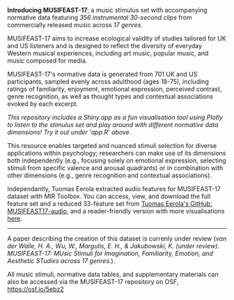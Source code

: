 **Introducing MUSIFEAST-17**; a music stimulus set with accompanying normative data featuring _356 instrumental 30-second clips_ from commercially released music across _17 genres_.

MUSIFEAST-17 aims to increase ecological validity of studies tailored for UK and US listeners and is designed to reflect the diversity of everyday Western musical experiences, including art music, popular music, and music composed for media.

MUSIFEAST-17's normative data is generated from 701 UK and US participants, sampled evenly across adulthood (ages 18-75), including ratings of familiarity, enjoyment, emotional expression, perceived contrast, genre recognition, as well as thought types and contextual associations evoked by each excerpt.

_This repository includes a Shiny.app as a fun visualisation tool using Plotly to listen to the stimulus set and play around with different normative data dimensions! Try it out under 'app.R' above._

This resource enables targeted and nuanced stimuli selection for diverse applications within psychology; researchers can make use of its dimensions both independently (e.g., focusing solely on emotional expression, selecting stimuli from specific valence and arousal quadrants) or in combination with other dimensions (e.g., genre recognition and contextual associations).

Independantly, Tuomas Eerola extracted audio features for MUSIFEAST-17 dataset with MIR Toolbox. You can access, view, and download the full feature set and a reduced 33-feature set from [Tuomas Eerola's GitHub: MUSIFEAST17-audio](https://github.com/tuomaseerola/MUSIFEAST17-audio), and a reader-friendly version with more visualisations [here](https://tuomaseerola.github.io/MUSIFEAST17-audio/MUSIFEST17_audio_features.html).

------------

A paper describing the creation of this dataset is currenly under review (_van der Walle, H. A., Wu, W., Margulis, E. H., & Jakubowski, K. (under review). MUSIFEAST-17: MUsic Stimuli for Imagination, Familiarity, Emotion, and Aesthetic STudies across 17 genres._).

All music stimuli, normative data tables, and supplementary materials can also be accessed via the MUSIFEAST-17 repository on OSF, https://osf.io/5ebz2
